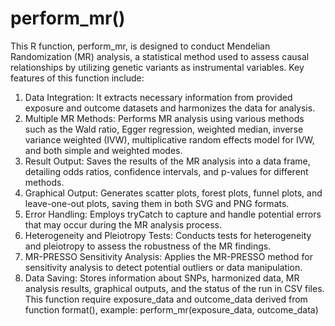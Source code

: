 # perform_mr()
This R function, perform_mr, is designed to conduct Mendelian Randomization (MR) analysis, a statistical method used to assess causal relationships by utilizing genetic variants as instrumental variables. Key features of this function include:
1. Data Integration: It extracts necessary information from provided exposure and outcome datasets and harmonizes the data for analysis.
2. Multiple MR Methods: Performs MR analysis using various methods such as the Wald ratio, Egger regression, weighted median, inverse variance weighted (IVW), multiplicative random effects model for IVW, and both simple and weighted modes.
3. Result Output: Saves the results of the MR analysis into a data frame, detailing odds ratios, confidence intervals, and p-values for different methods.
4. Graphical Output: Generates scatter plots, forest plots, funnel plots, and leave-one-out plots, saving them in both SVG and PNG formats.
5. Error Handling: Employs tryCatch to capture and handle potential errors that may occur during the MR analysis process.
6. Heterogeneity and Pleiotropy Tests: Conducts tests for heterogeneity and pleiotropy to assess the robustness of the MR findings.
7. MR-PRESSO Sensitivity Analysis: Applies the MR-PRESSO method for sensitivity analysis to detect potential outliers or data manipulation.
8. Data Saving: Stores information about SNPs, harmonized data, MR analysis results, graphical outputs, and the status of the run in CSV files.
This function require exposure_data and outcome_data derived from function format(), example:
perform_mr(exposure_data, outcome_data)
